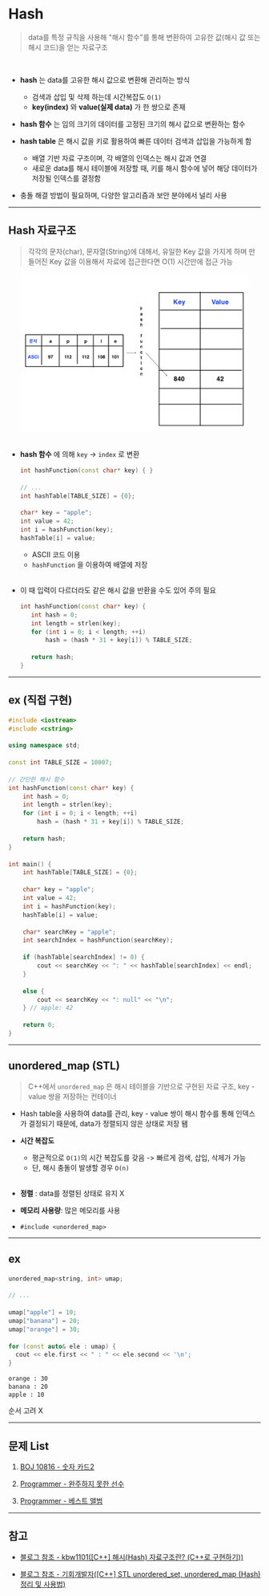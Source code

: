 # Hash

> data를 특정 규칙을 사용해 "해시 함수"를 통해 변환하여 고유한 값(해시 값 또는 해시 코드)을 얻는 자료구조

<br/>

- **hash** 는 data를 고유한 해시 값으로 변환해 관리하는 방식

  - 검색과 삽입 및 삭제 하는데 시간복잡도 `O(1)`
  - **key(index)** 와 **value(실제 data)** 가 한 쌍으로 존재
    <br/>

- **hash 함수** 는 임의 크기의 데이터를 고정된 크기의 해시 값으로 변환하는 함수
  <br/>

- **hash table** 은 해시 값을 키로 활용하여 빠른 데이터 검색과 삽입을 가능하게 함
  - 배열 기반 자료 구조이며, 각 배열의 인덱스는 해시 값과 연결
  - 새로운 data를 해시 테이블에 저장할 때, 키를 해시 함수에 넣어 해당 데이터가 저장될 인덱스를 결정함
    <br/>
- 충돌 해결 방법이 필요하며, 다양한 알고리즘과 보안 분야에서 널리 사용
  <br/>

---

## Hash 자료구조

> 각각의 문자(char), 문자열(String)에 대해서, 유일한 Key 값을 가지게 하며
> 만들어진 Key 값을 이용해서 자료에 접근한다면 O(1) 시간만에 접근 가능

<div style="text-align: center;">
    <img src="https://github.com/BOLTB0X/DataStructure-Algorithm/blob/main/Algorithm/Hash/hash.png?raw=true" alt="Example Image" width="90%">
</div>

<br/>

- **hash 함수** 에 의해 `key` -> `index` 로 변환

  ```cpp
  int hashFunction(const char* key) { }

  // ...
  int hashTable[TABLE_SIZE] = {0};

  char* key = "apple";
  int value = 42;
  int i = hashFunction(key);
  hashTable[i] = value;
  ```

  - ASCII 코드 이용
  - `hashFunction` 을 이용하여 배열에 저장

  <br/>

- 이 때 입력이 다르더라도 같은 해시 값을 반환을 수도 있어 주의 필요

  ```cpp
  int hashFunction(const char* key) {
     int hash = 0;
     int length = strlen(key);
     for (int i = 0; i < length; ++i)
         hash = (hash * 31 + key[i]) % TABLE_SIZE;

     return hash;
  }
  ```

---

## ex (직접 구현)

```cpp
#include <iostream>
#include <cstring>

using namespace std;

const int TABLE_SIZE = 10007;

// 간단한 해시 함수
int hashFunction(const char* key) {
    int hash = 0;
    int length = strlen(key);
    for (int i = 0; i < length; ++i)
        hash = (hash * 31 + key[i]) % TABLE_SIZE;

    return hash;
}

int main() {
    int hashTable[TABLE_SIZE] = {0};

    char* key = "apple";
    int value = 42;
    int i = hashFunction(key);
    hashTable[i] = value;

    char* searchKey = "apple";
    int searchIndex = hashFunction(searchKey);

    if (hashTable[searchIndex] != 0) {
        cout << searchKey << ": " << hashTable[searchIndex] << endl;
    }

    else {
        cout << searchKey << ": null" << "\n";
    } // apple: 42

    return 0;
}
```

---

## unordered_map (STL)

> C++에서 `unordered_map` 은 해시 테이블을 기반으로 구현된 자료 구조, key - value 쌍을 저장하는 컨테이너

- Hash table을 사용하여 data를 관리, key - value 쌍이 해시 함수를 통해 인덱스가 결정되기 때문에, data가 정렬되지 않은 상태로 저장 됌
  <br/>

- **시간 복잡도**

  - 평균적으로 `O(1)`의 시간 복잡도를 갖음 -> 빠르게 검색, 삽입, 삭제가 가능
  - 단, 해시 충돌이 발생할 경우 `O(n)`

  <br/>

- **정렬** : data를 정렬된 상태로 유지 X
  <br/>

- **메모리 사용량**: 많은 메모리를 사용

- `#include <unordered_map>`

---

## ex

```cpp
unordered_map<string, int> umap;

// ...

umap["apple"] = 10;
umap["banana"] = 20;
umap["orange"] = 30;

for (const auto& ele : umap) {
  cout << ele.first << " : " << ele.second << '\n';
}
```

```
orange : 30
banana : 20
apple : 10
```

순서 고려 X

---

## 문제 List

1. [BOJ 10816 - 숫자 카드2](https://www.acmicpc.net/problem/10816)

2. [Programmer - 완주하지 못한 선수](https://school.programmers.co.kr/learn/courses/30/lessons/42576)

3. [Programmer - 베스트 앨범](https://school.programmers.co.kr/learn/courses/30/lessons/42579)

---


## 참고

- [블로그 참조 - kbw1101([C++] 해시(Hash) 자료구조란? (C++로 구현하기))](https://kbw1101.tistory.com/55)

- [블로그 참조 - 기회개발자([C++] STL unordered_set, unordered_map (Hash) 정리 및 사용법)](https://chance-developer.tistory.com/entry/C-STL-unorderedset-unorderedmap-Hash-정리-및-사용법)
